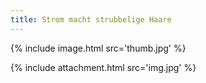 ```yaml
---
title: Strom macht strubbelige Haare
---
```


{% include image.html src='thumb.jpg' %}

{% include attachment.html src='img.jpg' %}
